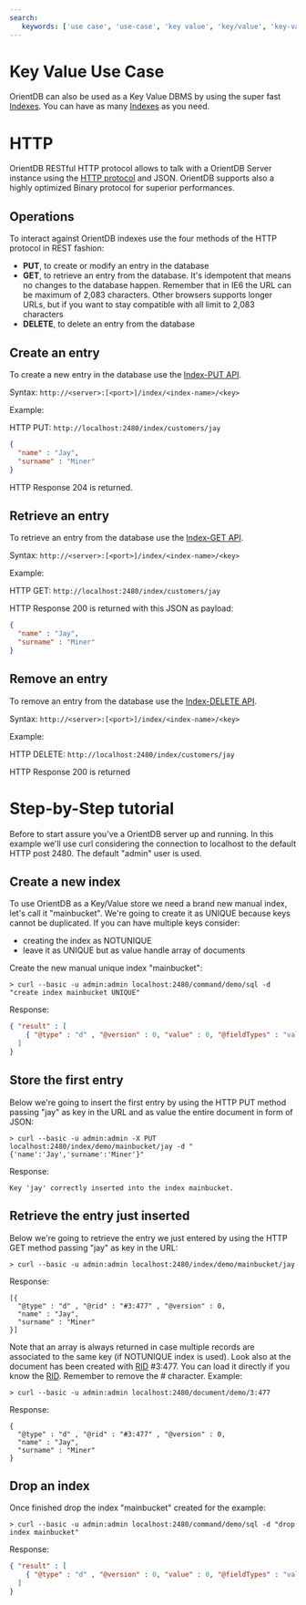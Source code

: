 ```yaml
---
search:
   keywords: ['use case', 'use-case', 'key value', 'key/value', 'key-value']
---
```


<!-- proofread 2015-11-26 SAM -->
# Key Value Use Case

OrientDB can also be used as a Key Value DBMS by using the super fast [Indexes](../indexing/Indexes.md). You can have as many [Indexes](../indexing/Indexes.md) as you need.

# HTTP
OrientDB RESTful HTTP protocol allows to talk with a OrientDB Server instance using the [HTTP protocol](../OrientDB-REST.md) and JSON. OrientDB supports also a highly optimized Binary protocol for superior performances.

## Operations
To interact against OrientDB indexes use the four methods of the HTTP protocol in REST fashion:

- **PUT**, to create or modify an entry in the database
- **GET**, to retrieve an entry from the database. It's idempotent that means no changes to the database happen. Remember that in IE6 the URL can be maximum of 2,083 characters. Other browsers supports longer URLs, but if you want to stay compatible with all limit to 2,083 characters
- **DELETE**, to delete an entry from the database

## Create an entry ##
To create a new entry in the database use the [Index-PUT API](../OrientDB-REST.md#link-Index).

Syntax: ```http://<server>:[<port>]/index/<index-name>/<key>```

Example:

HTTP PUT: ```http://localhost:2480/index/customers/jay```
```json   
{
  "name" : "Jay",
  "surname" : "Miner"
}
```

HTTP Response 204 is returned.

## Retrieve an entry ##
To retrieve an entry from the database use the [Index-GET API](../OrientDB-REST.md#link-Index).

Syntax: ```http://<server>:[<port>]/index/<index-name>/<key>```

Example:

HTTP GET: ```http://localhost:2480/index/customers/jay```

HTTP Response 200 is returned with this JSON as payload:

```json   
{
  "name" : "Jay",
  "surname" : "Miner"
}
```
## Remove an entry ##
To remove an entry from the database use the [Index-DELETE API](../OrientDB-REST.md#link-Index).

Syntax: ```http://<server>:[<port>]/index/<index-name>/<key>```

Example:

HTTP DELETE: ```http://localhost:2480/index/customers/jay```

HTTP Response 200 is returned

# Step-by-Step tutorial

Before to start assure you've a OrientDB server up and running. In this example we'll use curl considering the connection to localhost to the default HTTP post 2480. The default "admin" user is used.

## Create a new index
To use OrientDB as a Key/Value store we need a brand new manual index, let's call it "mainbucket". We're going to create it as UNIQUE because keys cannot be duplicated. If you can have multiple keys consider:
- creating the index as NOTUNIQUE
- leave it as UNIQUE but as value handle array of documents

Create the new manual unique index "mainbucket":
```
> curl --basic -u admin:admin localhost:2480/command/demo/sql -d "create index mainbucket UNIQUE"
```
Response:
```json   
{ "result" : [ 
    { "@type" : "d" , "@version" : 0, "value" : 0, "@fieldTypes" : "value=l" }
  ]
}
```

## Store the first entry
Below we're going to insert the first entry by using the HTTP PUT method passing "jay" as key in the URL and as value the entire document in form of JSON:
```
> curl --basic -u admin:admin -X PUT localhost:2480/index/demo/mainbucket/jay -d "{'name':'Jay','surname':'Miner'}"
```
Response:
```
Key 'jay' correctly inserted into the index mainbucket.
```

## Retrieve the entry just inserted
Below we're going to retrieve the entry we just entered by using the HTTP GET method passing "jay" as key in the URL:
```
> curl --basic -u admin:admin localhost:2480/index/demo/mainbucket/jay
```
Response:
```
[{
  "@type" : "d" , "@rid" : "#3:477" , "@version" : 0,
  "name" : "Jay",
  "surname" : "Miner"
}]
```
Note that an array is always returned in case multiple records are associated to the same key (if NOTUNIQUE index is used). Look also at the document has been created with [RID](../datamodeling/Concepts.md#record-id) #3:477. You can load it directly if you know the [RID](../datamodeling/Concepts.md#record-id). Remember to remove the # character. Example:

```
> curl --basic -u admin:admin localhost:2480/document/demo/3:477
```
Response:
```
{
  "@type" : "d" , "@rid" : "#3:477" , "@version" : 0,
  "name" : "Jay",
  "surname" : "Miner"
}
```

## Drop an index
Once finished drop the index "mainbucket" created for the example:
```
> curl --basic -u admin:admin localhost:2480/command/demo/sql -d "drop index mainbucket"
```
Response:
```json   
{ "result" : [ 
    { "@type" : "d" , "@version" : 0, "value" : 0, "@fieldTypes" : "value=l" }
  ]
}
```
